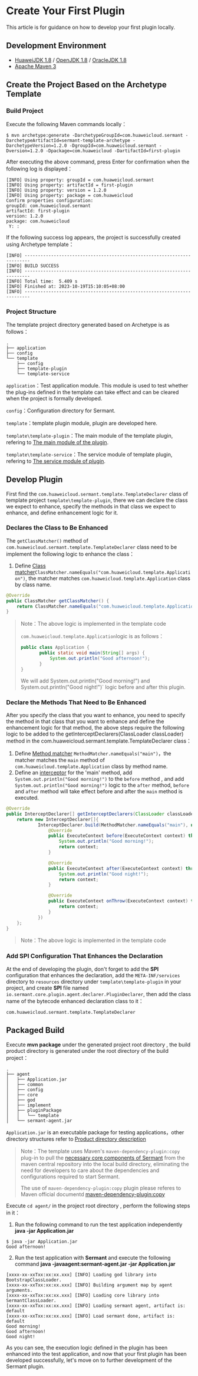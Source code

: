 # Create Your First Plugin
This article is for guidance on how to develop your first plugin locally.

## Development Environment
- [HuaweiJDK 1.8](https://gitee.com/openeuler/bishengjdk-8) / [OpenJDK 1.8](https://github.com/openjdk/jdk) / [OracleJDK 1.8](https://www.oracle.com/java/technologies/downloads/)
- [Apache Maven 3](https://maven.apache.org/download.cgi)

## Create the Project Based on the Archetype Template

### Build Project

Execute the following Maven commands locally：

```shell
$ mvn archetype:generate -DarchetypeGroupId=com.huaweicloud.sermant -DarchetypeArtifactId=sermant-template-archetype -DarchetypeVersion=1.2.0 -DgroupId=com.huaweicloud.sermant -Dversion=1.2.0 -Dpackage=com.huaweicloud -DartifactId=first-plugin
```

After executing the above command, press Enter for confirmation when the following log is displayed：

```shell
[INFO] Using property: groupId = com.huaweicloud.sermant
[INFO] Using property: artifactId = first-plugin
[INFO] Using property: version = 1.2.0
[INFO] Using property: package = com.huaweicloud
Confirm properties configuration:
groupId: com.huaweicloud.sermant
artifactId: first-plugin
version: 1.2.0
package: com.huaweicloud
 Y: :
```

If the following success log appears, the project is successfully created using Archetype template：

```shell
[INFO] ------------------------------------------------------------------------
[INFO] BUILD SUCCESS
[INFO] ------------------------------------------------------------------------
[INFO] Total time:  5.409 s
[INFO] Finished at: 2023-10-19T15:10:05+08:00
[INFO] ------------------------------------------------------------------------
```

### Project Structure

The template project directory generated based on Archetype is as follows：

```shell
.
├── application
├── config
└── template
    ├── config
    ├── template-plugin
    └── template-service
```

`application`：Test application module. This module is used to test whether the plug-ins defined in the template can take effect and can be cleared when the project is formally developed.

`config`：Configuration directory for Sermant.

`template`：template plugin module, plugin are developed here.

`template\template-plugin`：The main module of the template plugin, refering  to [The main module of the plugin](package-structure.md#Plugin-Main-Module).

`template\template-service`：The service module of template plugin, refering to [The service module of plugin](package-structure.md#Plugin-Service-Module).

## Develop Plugin

First find the `com.huaweicloud.sermant.template.TemplateDeclarer` class of template project `template\template-plugin`, there we can declare the class we expect to enhance, specify the methods in that class we expect to enhance, and define enhancement logic for it.

### Declares the Class to Be Enhanced

The `getClassMatcher()` method of `com.huaweicloud.sermant.template.TemplateDeclarer` class need to be  implement the following logic to enhance the class：

1. Define [Class matcher](bytecode-enhancement.md#Class-Matcher)`ClassMatcher.nameEquals("com.huaweicloud.template.Application")`, the matcher matches `com.huaweicloud.template.Application` class by class name.

```java
@Override
public ClassMatcher getClassMatcher() {
    return ClassMatcher.nameEquals("com.huaweicloud.template.Application");
}
```

> Note：The above logic is implemented in the template code
>
> `com.huaweicloud.template.Application`logic is as follows：
>
> ```java
> public class Application {
>        public static void main(String[] args) {
>            System.out.println("Good afternoon!");
>        }
> }
> ```
>
> We will add System.out.println("Good morning!") and System.out.println("Good night!")` logic before and after this plugin.

### Declare the Methods That Need to Be Enhanced

After you specify the class that you want to enhance, you need to specify the method in that class that you want to enhance and define the enhancement logic for that method, the above steps require the following logic to be added to the getInterceptDeclarers(ClassLoader classLoader) method in the com.huaweicloud.sermant.template.TemplateDeclarer class：

1. Define [Method matcher](bytecode-enhancement.md#Method-Matcher) `MethodMatcher.nameEquals("main")`，the matcher matches the `main` method of `com.huaweicloud.template.Application` class by method name.
2. Define an [interceptor](bytecode-enhancement.md#Interceptor) for the 'main' method, add `System.out.println("Good morning!")` to the `before` method , and add `System.out.println("Good morning!")` logic to the `after` method, `before` and `after` method will take effect before and after the `main` method is executed.

```java
@Override
public InterceptDeclarer[] getInterceptDeclarers(ClassLoader classLoader) {
    return new InterceptDeclarer[]{
            InterceptDeclarer.build(MethodMatcher.nameEquals("main"), new Interceptor() {
                @Override
                public ExecuteContext before(ExecuteContext context) throws Exception {
                    System.out.println("Good morning!");
                    return context;
                }

                @Override
                public ExecuteContext after(ExecuteContext context) throws Exception {
                    System.out.println("Good night!");
                    return context;
                }

                @Override
                public ExecuteContext onThrow(ExecuteContext context) throws Exception {
                    return context;
                }
            })
    };
}
```

> Note：The above logic is implemented in the template code

### Add SPI Configuration That Enhances the Declaration

At the end of developing the plugin, don't forget to add the **SPI** configuration that enhances the declaration, add the `META-INF/services` directory to `resources` directory under `template\template-plugin` in your project, and create **SPI** file named `io.sermant.core.plugin.agent.declarer.PluginDeclarer`, then add the class name of the bytecode enhanced declaration class to it：

```shell
com.huaweicloud.sermant.template.TemplateDeclarer
```

## Packaged Build

Execute **mvn package** under the generated project root directory , the build product directory is generated under the root directory of the build project：

```shell
.
├── agent
│   ├── Application.jar
│   ├── common
│   ├── config
│   ├── core
│   ├── god
│   ├── implement
│   ├── pluginPackage
│   │   └── template
│   └── sermant-agent.jar
```

 `Application.jar` is an executable package for testing applications，other directory structures refer to [Product directory description](../user-guide/README.md#Product-Directory)

> Note：The template uses Maven's `maven-dependency-plugin:copy` plug-in to pull the [necessary core components of Sermant](../user-guide/README.md#sermant-agent) from the maven central repository into the local build directory, eliminating the need for developers to care about the dependencies and configurations required to start Sermant.
>
> The use of `maven-dependency-plugin:copy` plugin please referes to Maven official documentd [maven-dependency-plugin:copy](https://maven.apache.org/plugins/maven-dependency-plugin/examples/copying-artifacts.html)

Execute `cd agent/` in the project root directory , perform the following steps in it：

1. Run the following command to run the test application independently  **java -jar Application.jar**


```shell
$ java -jar Application.jar 
Good afternoon!
```

2. Run the test application with **Sermant** and execute the following command **java -javaagent:sermant-agent.jar -jar Application.jar**


```shell
[xxxx-xx-xxTxx:xx:xx.xxx] [INFO] Loading god library into BootstrapClassLoader.
[xxxx-xx-xxTxx:xx:xx.xxx] [INFO] Building argument map by agent arguments.
[xxxx-xx-xxTxx:xx:xx.xxx] [INFO] Loading core library into SermantClassLoader.
[xxxx-xx-xxTxx:xx:xx.xxx] [INFO] Loading sermant agent, artifact is: default
[xxxx-xx-xxTxx:xx:xx.xxx] [INFO] Load sermant done, artifact is: default
Good morning!
Good afternoon!
Good night!
```

As you can see, the execution logic defined in the plugin has been enhanced into the test application, and now that your first plugin has been developed successfully, let's move on to further development of the Sermant plugin.
